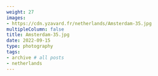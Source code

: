```yaml
---
weight: 27
images:
- https://cdn.yzavard.fr/netherlands/Amsterdam-35.jpg
multipleColumn: false
title: Amsterdam-35.jpg
date: 2022-09-15
type: photography
tags:
- archive # all posts
- netherlands
---
```

